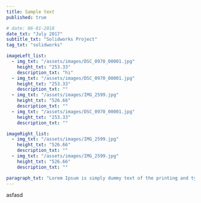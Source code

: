 ```yaml
---
title: Sample text
published: true

# date: 06-01-2018
date_txt: "July 2017"
subtitle_txt: "Solidworks Project"
tag_txt: "solidworks"

imageLeft_list:
  - img_txt: "/assets/images/DSC_0970_00001.jpg"
    height_txt: "253.33"
    description_txt: "hi"
  - img_txt: "/assets/images/DSC_0970_00001.jpg"
    height_txt: "253.33"
    description_txt: ""
  - img_txt: "/assets/images/IMG_2599.jpg"
    height_txt: "526.66"
    description_txt: ""
  - img_txt: "/assets/images/DSC_0970_00001.jpg"
    height_txt: "253.33"
    description_txt: ""

imageRight_list:
  - img_txt: "/assets/images/IMG_2599.jpg"
    height_txt: "526.66"
    description_txt: ""
  - img_txt: "/assets/images/IMG_2599.jpg"
    height_txt: "526.66"
    description_txt: ""

paragraph_txt: "Lorem Ipsum is simply dummy text of the printing and typesetting industry. Lorem Ipsum has been the industry's standard dummy text ever since the 1500s, when an unknown printer took a galley of type and scrambled it to make a type specimen book. It has survived not only five centuries, but also the leap into electronic typesetting, remaining essentially unchanged. It was popularised in the 1960s with the release of Letraset sheets containing Lorem Ipsum passages, and more recently with desktop publishing software like Aldus PageMaker including versions of Lorem Ipsum."
---
```


asfasd



<!-- <p>Lorem Ipsum is simply dummy text of the printing and typesetting industry. Lorem Ipsum has been the industry's standard dummy text ever since the 1500s, when an unknown printer took a galley of type and scrambled it to make a type specimen book. It has survived not only five centuries, but also the leap into electronic typesetting, remaining essentially unchanged. It was popularised in the 1960s with the release of Letraset sheets containing Lorem Ipsum passages, and more recently with desktop publishing software like Aldus PageMaker including versions of Lorem Ipsum.</p>
    
    <div class="row">
    <div class="col-lg-6">
            
                    <div ><div class="image">
        <img src="../assets/images/DSC_0970_00001.jpg" width="380"  ><div class="overlay" style="height:253.33px">
                <div class="text">Hello World</div>
                </div></div></div><div>
                <div class=" image">
                    
        <img src="../assets/images/DSC_0970_00001.jpg"  width="380" /><div class="overlay" style="height:253.33px"><div class="text">Hello 2</div></div></div></div>
        <img src="../assets/images/IMG_2599.jpg"  width="380" style="margin:2px;" />
        <img src="../assets/images/DSC_0970_00001.jpg"  width="380"style="padding:5px;" />
    </div>
    <div class="col-lg-6">
        <img src="../assets/images/IMG_2599.jpg" class="image" width="380" style="padding:5px;" />
        <img src="../assets/images/DSC_0970_00001.jpg"  width="380"style="padding:5px;" />
        <img src="../assets/images/IMG_2599.jpg"  width="380" style="padding:5px;" />
        </div>
    </div> -->
